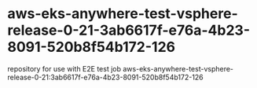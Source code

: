 # aws-eks-anywhere-test-vsphere-release-0-21-3ab6617f-e76a-4b23-8091-520b8f54b172-126
repository for use with E2E test job aws-eks-anywhere-test-vsphere-release-0-21:3ab6617f-e76a-4b23-8091-520b8f54b172-126

